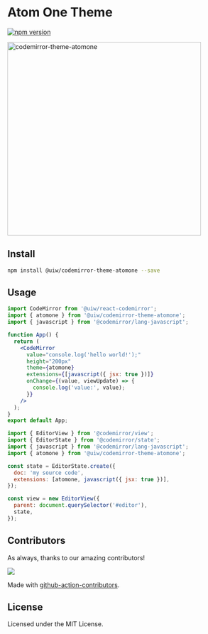 <!--rehype:ignore:start-->

# Atom One Theme

<!--rehype:ignore:end-->

[![npm version](https://img.shields.io/npm/v/@uiw/codemirror-theme-atomone.svg)](https://www.npmjs.com/package/@uiw/codemirror-theme-atomone)

<a href="https://uiwjs.github.io/react-codemirror/#/theme/data/atomone">
  <img width="436" alt="codemirror-theme-atomone" src="https://user-images.githubusercontent.com/1680273/181795374-7a25cb90-5d77-4f86-9cbc-b1e12dc939d3.png">
</a>

## Install

```bash
npm install @uiw/codemirror-theme-atomone --save
```

## Usage

```jsx
import CodeMirror from '@uiw/react-codemirror';
import { atomone } from '@uiw/codemirror-theme-atomone';
import { javascript } from '@codemirror/lang-javascript';

function App() {
  return (
    <CodeMirror
      value="console.log('hello world!');"
      height="200px"
      theme={atomone}
      extensions={[javascript({ jsx: true })]}
      onChange={(value, viewUpdate) => {
        console.log('value:', value);
      }}
    />
  );
}
export default App;
```

```js
import { EditorView } from '@codemirror/view';
import { EditorState } from '@codemirror/state';
import { javascript } from '@codemirror/lang-javascript';
import { atomone } from '@uiw/codemirror-theme-atomone';

const state = EditorState.create({
  doc: 'my source code',
  extensions: [atomone, javascript({ jsx: true })],
});

const view = new EditorView({
  parent: document.querySelector('#editor'),
  state,
});
```

## Contributors

As always, thanks to our amazing contributors!

<a href="https://github.com/uiwjs/react-codemirror/graphs/contributors">
  <img src="https://uiwjs.github.io/react-codemirror/CONTRIBUTORS.svg" />
</a>

Made with [github-action-contributors](https://github.com/jaywcjlove/github-action-contributors).

## License

Licensed under the MIT License.
